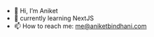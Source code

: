 - 👋 Hi, I’m Aniket
- 🌱 currently learning NextJS
- 📫 How to reach me: me@aniketbindhani.com

<!---
anik-bin/anik-bin is a ✨ special ✨ repository because its `README.md` (this file) appears on your GitHub profile.
You can click the Preview link to take a look at your changes.
--->
